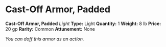 # Cast-Off Armor, Padded

**Cast-Off Armor, Padded**
_Light_
**Type:** Light
**Quantity:** 1
**Weight:** 8 lb
**Price:** 20 gp
**Rarity:** Common
**Attunement:** None

*You can doff this armor as an action.*